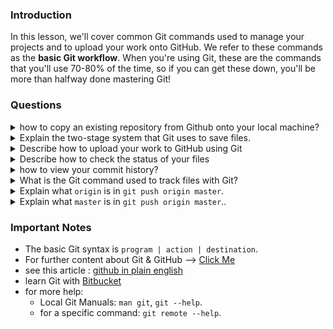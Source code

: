 ### Introduction

In this lesson, we'll cover common Git commands used to manage your projects and to upload your work onto GitHub. We refer to these commands as the **basic Git workflow**. When you're using Git, these are the commands that you'll use 70-80% of the time, so if you can get these down, you'll be more than halfway done mastering Git!

### Questions

<details>
<summary>how to copy an existing repository from Github onto your local machine?</summary>
<ul><ul>
    <li>using the <code>clone</code> command.</li>
    <li>Use <code>git clone git@github.com:&lt;your-github-username&gt;/&lt;your-respository-name&gt;</code> </li>
</ul></ul>    
</details>

<details>
<summary>Explain the two-stage system that Git uses to save files.</summary>
<ul><ul>
   <li>A <strong>save</strong> in Git is divided into two terminal commands: <code>add</code> and <code>commit</code>. The combination of these two commands gives you control of exactly what you want to be remembered in your snapshot.</li>
  <li><strong>Staging:</strong> Think of <code>add</code> as adjusting the number of people or elements to be included in a photo. With Git, you can select the changes you want to save with <code>git add</code>. Imagine a project that contains multiple files where changes have been made to several files. You want to save some of the changes you have made and leave some other changes to continue working on them.</li>
  <li><strong>Committing:</strong> Think of <code>commit</code> as actually taking a photo, resulting in a snapshot. For example, to commit a file named README.md, type <code>git commit -m "Add README.md"</code>. The <code>-m</code> flag stands for "message" and must <strong>always</strong> be followed by a commit message inside quotation marks. In this example, the commit message was <code>"Add README.md"</code>.</li>
</ul></ul>
</details>

<details>
<summary>Describe how to upload your work to GitHub using Git</summary>
<ul><ul>
    <li>using the <code>push</code> command</ul>
</ul></ul>
</details>

<details>
<summary>Describe how to check the status of your files</summary>
<ul><ul>
    <li>Use <code>git status</code> to see any changes made since your last commit.</ul> 
</ul></ul>
</details>

<details>
<summary>how to view your commit history?</summary>
<ul><ul>
    <li>using the <code>git log</code> command</ul>
</ul></ul>
</details>

<details>
<summary>What is the Git command used to track files with Git?</summary>
<ul><ul>
    <li>Use <code>git add</code> to track files.</ul>
</ul></ul>
</details>

<details>
<summary>Explain what <code>origin</code> is in <code>git push origin master</code>.</summary>
<ul><ul>
    <li>In Git, <code>origin</code> is a placeholder name for the URL of the remote repository. Git sets up the origin by default when it clones a remote repository. You can use <code>origin</code> to access the remote repository without having to enter a full URL every time. <strong>This also means that you can have multiple remotes for a repository by giving each a unique name.</strong></li>
</ul></ul>
</details>


<details>
<summary>Explain what <code>master</code> is in <code>git push origin master</code>.</code>.</summary>
<ul><ul>
    <li>In Git, <code>master</code> is the branch of the remote repository you want to push your changes to. We will get more into branches in a later lesson, but the main thing to remember is that <code>master</code> is the official branch in your projects where production-ready code lives.</li>
</ul></ul>
</details>

### Important Notes
- The basic Git syntax is `program | action | destination`.
- For further content about Git & GitHub --> [Click Me]("/home/ramoun/myStuff/Career/Contribution/Odin/curriculum/web_development_101/git_basics/git_basics.md")
- see this article : [github in plain english](https://blog.red-badger.com/2016/11/29/gitgithub-in-plain-english)
- learn Git with [Bitbucket](https://www.atlassian.com/git/tutorials/git-lfs)
- for more help:
    * Local Git Manuals: `man git`, `git --help`.
    * for a specific command: `git remote --help`.
